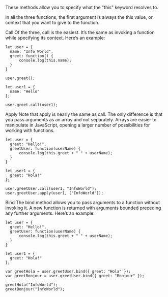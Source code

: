 These methods allow you to specify what the "this" keyword resolves to.

In all the three functions, the first argument is always the this value, or context that you want to give to the function.

Call
Of the three, call is the easiest. It’s the same as invoking a function while specifying its context. Here’s an example:
```
let user = {
  name: "Info World",
  greet: function() {
      console.log(this.name);
  }
}

user.greet();

let user1 = {
  name: "Hello"
};

user.greet.call(user1);
```

Apply
Note that apply is nearly the same as call. The only difference is that you pass arguments as an array and not separately. Arrays are easier to manipulate in JavaScript, opening a larger number of possibilities for working with functions. 
```
let user = {
  greet: "Hello!",
  greetUser: function(userName) {
      console.log(this.greet + " " + userName);
  }
}

let user1 = {
  greet: "Hola!"
};

user.greetUser.call(user1, "InfoWorld");
user.greetUser.apply(user1, ["InfoWorld"]);
```

Bind
The bind method allows you to pass arguments to a function without invoking it. A new function is returned with arguments bounded preceding any further arguments. Here’s an example:
```
let user = {
  greet: "Hello!",
  greetUser: function(userName) {
      console.log(this.greet + " " + userName);
  }
}

let user1 = {
  greet: "Hola!"
};

var greetHola = user.greetUser.bind({ greet: "Hola" });
var greetBonjour = user.greetUser.bind({ greet: "Bonjour" });

greetHola("InfoWorld");
greetBonjour("InfoWorld");
```